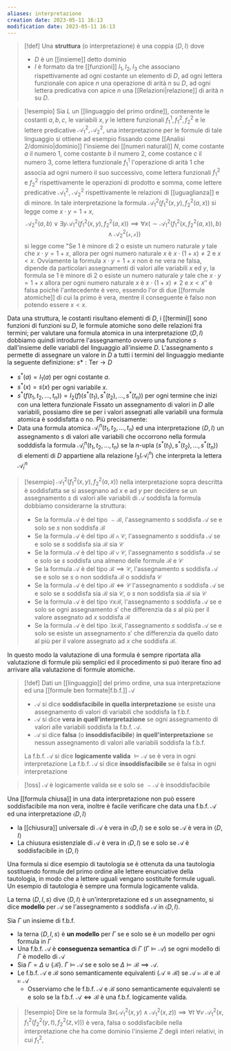 ```yaml
---
aliases: interpretazione
creation date: 2023-05-11 16:13
modification date: 2023-05-11 16:13
---
```


>[!def]
>Una **struttura** (o interpretazione) è una coppia $\left< D,I \right>$ dove 
>- $D$ è un [[insieme]] detto dominio
>- $I$ è formato da tre [[funzioni]] $I_{1},I_{2},I_{3}$ che associano rispettivamente ad ogni costante un elemento di $D$, ad ogni lettera funzionale con apice $n$ una operazione di arità $n$ su $D$, ad ogni lettera predicativa con apice $n$ una [[Relazioni|relazione]] di arità $n$ su $D$.

>[!esempio]
>Sia $L$ un [[linguaggio del primo ordine]], contenente le costanti $a,b,c$, le variabili $x,y$ le lettere funzionali $f_{1}^1,f_{1}^2,f_{2}^2$ e le lettere predicative $\mathcal{A}_{1}^2,\mathcal{A}_{2}^2$, una interpretazione per le formule di tale linguaggio si ottiene ad esempio fissando come [[Analisi 2/dominio|dominio]] l'insieme dei [[numeri naturali]] $N$, come costante $a$ il numero $1$, come costante $b$ il numero $2$, come costance $c$ il numero $3$, come lettera funzionale $f_{1}^1$ l'operazione di arità $1$ che associa ad ogni numero il suo successivo, come lettera funzionali $f_{1}^2$ e $f_{2}^2$ rispettivamente le operazioni di prodotto e somma, come lettere predicative $\mathcal{A}_{1}^2$, $\mathcal{A_{2}^2}$ rispettivamente le relazioni di [[uguaglianza]] e di minore. In tale interpretazione la formula $\mathcal{A}_{1}^2(f_{1}^2(x,y),f_{2}^2(a,x))$ si legge come $x \cdot y = 1 + x$,
>$$ \mathcal{A}_{2}^2(a,b) \lor \exists y \mathcal{A}_{1}^2(f_{1}^2(x,y),f_{2}^2(a,x))\implies \forall x(\sim \mathcal{A_{1}^2}(f_{1}^2(x,f_{2}^2(a,x)),b)\land \mathcal{A_{2}^2(x,x)}) $$
>si legge come "Se $1$ è minore di $2$ o esiste un numero naturale $y$ tale che $x \cdot y = 1 + x$, allora per ogni numero naturale $x$ è $x \cdot (1 + x) \neq 2$ e $x < x$.
>Ovviamente la formula $x \cdot y = 1 + x$ non è ne vera ne falsa, dipende da particolari assegnamenti di valori alle variabili $x$ ed $y$, la formula se $1$ è minore di $2$ o esiste un numero naturale $y$ tale che $x \cdot y = 1 + x$ allora per ogni numero naturale $x$ è $x \cdot (1 + x) \neq 2$ e $x < x''$ è falsa poichè l'antecedente è vero, essendo l'or di due [[formule atomiche]] di cui la primo è vera, mentre il conseguente è falso non potendo essere $x <x$.

Data una struttura, le costanti risultano elementi di $D$, i [[termini]] sono funzioni di funzioni su $D$, le formule atomiche sono delle relazioni fra termini; per valutare una formula atomica in una interpretazione $\left< D,I \right>$ dobbiamo quindi introdurre l'assegnamento ovvero una funzione $s$ dall'insieme delle variabli del linguaggio all'insieme $D$.
L'assegnamento $s$ permette di assegnare un valore in $D$ a tutti i termini del linguaggio mediante la seguente definizione:
$s* : \text{Ter} \to D$
- $s^*(a) = I_{1}(a)$ per ogni costante $a$.
- $s^*(x) = s(x)$ per ogni variabile $x$.
- $s^*(f(t_{1},t_{2},\dots,t_{n}))=I_{2}(f)(s^* (t_{1}),s^* (t_{2}),\dots,s^*(t_{n}))$ per ogni termine che inizi con una lettera funzionale
Fissato un assegnamento di valori in $D$ alle variabili, possiamo dire se per i valori assegnati alle variabili una formula atomica è soddisfatta o no. Più precisamente:
- Data una formula atomica $\mathcal{A}_{i}^n(t_{1},t_{2},\dots,t_{n})$ ed una interpretazione $\left< D,I \right>$ un assegnamento $s$ di valori alle variabili che occorrono nella formula sodddisfa la formula $\mathcal{A}_{i}^n (t_{1},t_{2},\dots,t_{n})$ se la $n$-upla $(s^*(t_{1}),s^*(t_{2}),\dots,s^*(t_{n}))$ di elementi di $D$ appartiene alla relazione $I_{3}(\mathcal{A}_{i}^n)$ che interpreta la lettera $\mathcal{A}_{i}^n$

>[!esempio]
>$\mathcal{A}_{1}^2(f_{1}^2(x,y),f_{2}^2(a,x))$ nella interpretazione sopra descritta è soddisfatta se si assegnano ad $x$ e ad $y$ per decidere se un assegnamento $s$ di valori alle variabili di $\mathcal{A}$ soddisfa la formula dobbiamo considerarne la struttura:
>- Se la formula $\mathcal{A}$ è del tipo $\sim \mathcal{B}$, l'assegnamento $s$ soddisfa $\mathcal{A}$ se e solo se $s$ non soddisfa $\mathcal{B}$
>- Se la formula $\mathcal{A}$ è del tipo $\mathcal{B} \land \mathcal{C}$, l'assegnamento $s$ soddisfa $\mathcal{A}$ se e solo se $s$ soddisfa sia $\mathcal{B}$ sia $\mathcal{C}$
>- Se la formula $\mathcal{A}$ è del tipo $\mathcal{B} \lor \mathcal{C}$, l'assegnamento $s$ soddisfa $\mathcal{A}$ se e solo se $s$ soddisfa una almeno delle formule $\mathcal{B}$ e $\mathcal{C}$
>- Se la formula $\mathcal{A}$ è del tipo $\mathcal{B} \implies \mathcal{C}$, l'assegnamento $s$ soddisfa $\mathcal{A}$ se e solo se $s$ o non soddisfa $\mathcal{B}$ o soddisfa $\mathcal{C}$
>- Se la formula $\mathcal{A}$ è del tipo $\mathcal{B} \iff \mathcal{C}$ l'assegnamento $s$ soddisfa $\mathcal{A}$ se e solo se $s$ soddisfa sia $\mathcal{B}$ sia $\mathcal{C}$, o $s$ non soddisfa sia $\mathcal{B}$ sia $\mathcal{C}$
>- Se la formula $\mathcal{A}$ è del tipo $\forall x \mathcal{B}$, l'assegnamento $s$ soddisfa $\mathcal{A}$ se e solo se ogni assegnamento $s'$ che differenzia da $s$ al più per il valore assegnato ad $x$ soddisfa $\mathcal{B}$
>- Se la formula $\mathcal{A}$ è del tipo $\exists x \mathcal{B}$, l'assegnamento $s$ soddisfa $\mathcal{A}$ se e solo se esiste un assegnamento $s'$ che differenzia da quello dato al più per il valore assegnato ad $x$ che soddisfa $\mathcal{B}$.

In questo modo la valutazione di una formula è sempre riportata alla valutazione di formule più semplici ed il procedimento si può iterare fino ad arrivare alla valutazione di formule atomiche.

>[!def]
>Dati un [[linguaggio]] del primo ordine, una sua interpretazione ed una [[formule ben formate|f.b.f.]] $\mathcal{A}$
>- $\mathcal{A}$ si dice **soddisfacibile in quella interpretazione** se esiste una assegnamento di valori di variabili che soddisfa la f.b.f.
>- $\mathcal{A}$ si dice **vera in quell'interpretazione** se ogni assegnamento di valori alle variabili soddisfa la f.b.f. $\mathcal{A}$.
>- $\mathcal{A}$ si dice **falsa** (o **insoddisfacibile**) **in quell'interpretazione** se nessun assegnamento di valori alle variabili soddisfa la f.b.f.
>
>La f.b.f. $\mathcal{A}$ si dice **logicamente valida** $\vDash \mathcal{A}$ se è vera in ogni interpretazione
>La f.b.f. $\mathcal{A}$ si dice **insoddisfacibile** se è falsa in ogni interpretazione



>[!oss]
>$\mathcal{A}$ è logicamente valida se e solo se $\sim\mathcal{A}$ è insoddisfacibile

Una [[formula chiusa]] in una data interpretazione non può essere soddisfacibile ma non vera, inoltre è facile verificare che data una f.b.f. $\mathcal{A}$ ed una interpretazione $\left< D,I \right>$
- la [[chiusura]] universale di $\mathcal{A}$ è vera in $\left< D,I \right>$ se e solo se $\mathcal{A}$ è vera in $\left< D,I \right>$
- La chiusura esistenziale di $\mathcal{A}$ è vera in $\left< D,I \right>$ se e solo se $\mathcal{A}$ è soddisfacibile in $\left< D,I \right>$

Una formula si dice esempio di tautologia se è ottenuta da una tautologia sostituendo formule del primo ordine alle lettere enunciative della tautologia, in modo che a lettere uguali vengano sostituite formule uguali. Un esempio di tautologia è sempre una formula logicamente valida.

La terna $\left< D,I,s \right>$ dive $\left< D,I \right>$ è un'interpretazione ed $s$ un assegnamento, si dice **modello** per $\mathcal{A}$ se l'assegnamento $s$ soddisfa $\mathcal{A}$ in $\left< D,I \right>$.

Sia $\Gamma$ un insieme di f.b.f.
- la terna $\left< D,I,s \right>$ è **un modello** per $\Gamma$ se e solo se è un modello per ogni formula in $\Gamma$
- Una f.b.f. $\mathcal{A}$ è **conseguenza semantica** di $\Gamma$ ($\Gamma \vDash \mathcal{A}$) se ogni modello di $\Gamma$ è modello di $\mathcal{A}$
- Sia $\Gamma = \Delta \cup \{ \mathcal{B} \}$. $\Gamma \vDash \mathcal{A}$ se e solo se $\Delta \vDash \mathcal{B} \implies \mathcal{A}$.
- Le f.b.f. $\mathcal{A}$ e $\mathcal{B}$ sono semanticamente equivalenti ($\mathcal{A} \equiv \mathcal{B}$) se $\mathcal{A}\vDash \mathcal{B}$ e $\mathcal{B} \vDash \mathcal{A}$
	- Osserviamo che le f.b.f. $\mathcal{A}$ e $\mathcal{B}$ sono semanticamente equivalenti se e solo se la f.b.f. $\mathcal{A} \iff \mathcal{B}$ è una f.b.f. logicamente valida.

>[!esempio]
>Dire se la formula $\exists x (\mathcal{A}_{1}^2(x,y) \land \mathcal{A}_{1}^2(x,z)) \implies \forall t\ \forall v \ \mathcal{A}_{1}^2(x,f_{1}^2(f_{2}^2(y,t),f_{2}^2(z,v)))$ è vera, falsa o soddisfacibile nella interpretazione che ha come dominio l'insieme $Z$ degli interi relativi, in cui $f_{1}^2,$

